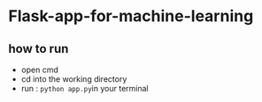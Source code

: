 # Flask-app-for-machine-learning

## how to run

* open cmd
* cd into the working directory
* run : `python app.py`in your terminal
